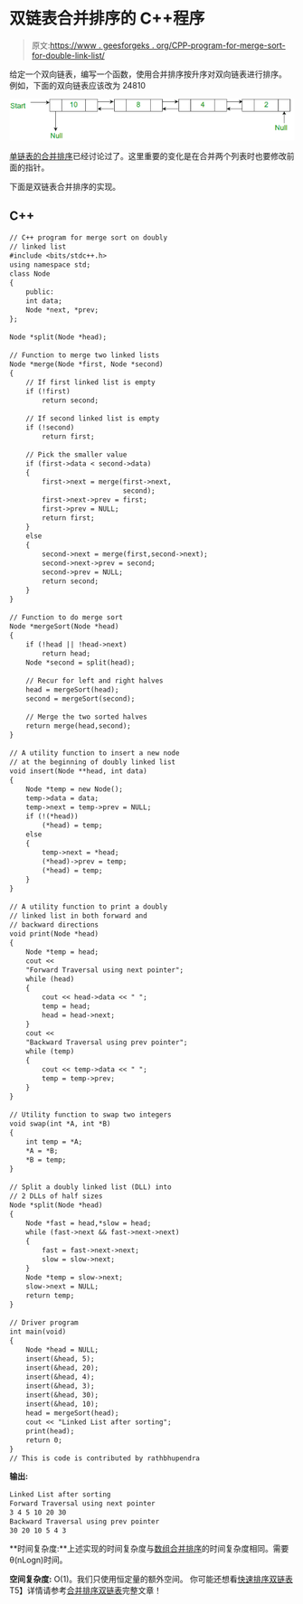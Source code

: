 # 双链表合并排序的 C++程序

> 原文:[https://www . geesforgeks . org/CPP-program-for-merge-sort-for-double-link-list/](https://www.geeksforgeeks.org/cpp-program-for-merge-sort-for-doubly-linked-list/)

给定一个双向链表，编写一个函数，使用合并排序按升序对双向链表进行排序。
例如，下面的双向链表应该改为 24810

![](img/61dcfe5f15a4317c70a1bea6d144f1b2.png)

[单链表的合并排序](https://www.geeksforgeeks.org/merge-sort-for-linked-list/)已经讨论过了。这里重要的变化是在合并两个列表时也要修改前面的指针。

下面是双链表合并排序的实现。

## C++

```
// C++ program for merge sort on doubly 
// linked list 
#include <bits/stdc++.h>
using namespace std;
class Node 
{ 
    public:
    int data; 
    Node *next, *prev; 
}; 

Node *split(Node *head); 

// Function to merge two linked lists 
Node *merge(Node *first, Node *second) 
{ 
    // If first linked list is empty 
    if (!first) 
        return second; 

    // If second linked list is empty 
    if (!second) 
        return first; 

    // Pick the smaller value 
    if (first->data < second->data) 
    { 
        first->next = merge(first->next,
                            second); 
        first->next->prev = first; 
        first->prev = NULL; 
        return first; 
    } 
    else
    { 
        second->next = merge(first,second->next); 
        second->next->prev = second; 
        second->prev = NULL; 
        return second; 
    } 
} 

// Function to do merge sort 
Node *mergeSort(Node *head) 
{ 
    if (!head || !head->next) 
        return head; 
    Node *second = split(head); 

    // Recur for left and right halves 
    head = mergeSort(head); 
    second = mergeSort(second); 

    // Merge the two sorted halves 
    return merge(head,second); 
} 

// A utility function to insert a new node 
// at the beginning of doubly linked list 
void insert(Node **head, int data) 
{ 
    Node *temp = new Node();
    temp->data = data; 
    temp->next = temp->prev = NULL; 
    if (!(*head)) 
        (*head) = temp; 
    else
    { 
        temp->next = *head; 
        (*head)->prev = temp; 
        (*head) = temp; 
    } 
} 

// A utility function to print a doubly 
// linked list in both forward and 
// backward directions 
void print(Node *head) 
{ 
    Node *temp = head; 
    cout << 
    "Forward Traversal using next pointer"; 
    while (head) 
    { 
        cout << head->data << " "; 
        temp = head; 
        head = head->next; 
    } 
    cout << 
    "Backward Traversal using prev pointer"; 
    while (temp) 
    { 
        cout << temp->data << " "; 
        temp = temp->prev; 
    } 
} 

// Utility function to swap two integers 
void swap(int *A, int *B) 
{ 
    int temp = *A; 
    *A = *B; 
    *B = temp; 
} 

// Split a doubly linked list (DLL) into
// 2 DLLs of half sizes 
Node *split(Node *head) 
{ 
    Node *fast = head,*slow = head; 
    while (fast->next && fast->next->next) 
    { 
        fast = fast->next->next; 
        slow = slow->next; 
    } 
    Node *temp = slow->next; 
    slow->next = NULL; 
    return temp; 
} 

// Driver program 
int main(void) 
{ 
    Node *head = NULL; 
    insert(&head, 5); 
    insert(&head, 20); 
    insert(&head, 4); 
    insert(&head, 3); 
    insert(&head, 30); 
    insert(&head, 10); 
    head = mergeSort(head); 
    cout << "Linked List after sorting"; 
    print(head); 
    return 0; 
}
// This is code is contributed by rathbhupendra
```

**输出:**

```
Linked List after sorting
Forward Traversal using next pointer
3 4 5 10 20 30
Backward Traversal using prev pointer
30 20 10 5 4 3
```

**时间复杂度:**上述实现的时间复杂度与[数组合并排序](http://geeksquiz.com/merge-sort/)的时间复杂度相同。需要θ(nLogn)时间。

**空间复杂度:** O(1)。我们只使用恒定量的额外空间。
你可能还想看[快速排序双链表](https://www.geeksforgeeks.org/quicksort-for-linked-list/)T5】详情请参考[合并排序双链表](https://www.geeksforgeeks.org/merge-sort-for-doubly-linked-list/)完整文章！